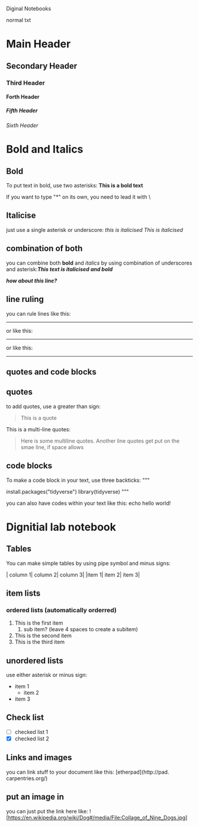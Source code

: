Diginal Notebooks


normal txt

# Main Header

## Secondary Header

### Third Header


#### Forth Header


##### Fifth Header

###### Sixth Header

# Bold and Italics

## Bold

To put text in bold, use two asterisks: **This is a bold text**

If you want to type "\*" on its own, you need to lead it with \\

## Italicise

just use a single asterisk or underscore: *this is italicised*
_This is italicised_

## combination of both

you can combine both **bold** and *italics* by using combination of underscores and asterisk:_**This text is italicised and bold**_

**_how about this line?_**

## line ruling

you can rule lines like this:

---

or like this:
___

or like this:

***

## quotes and code blocks
## quotes
to add quotes, use a greater than sign:

> This is a quote

This is a multi-line quotes:

> Here is some multiline quotes.
> Another line
> quotes get put on the smae line, if space allows

## code blocks
To make a code block in your text, use three backticks:
"""

install.packages("tidyverse")
library(tidyverse)
"""

you can also have codes within your text like this: echo hello world!

# Dignitial lab notebook

## Tables

You can make simple tables by using pipe symbol and minus signs:

| column 1| column 2| column 3|
|item 1| item 2| item 3|

## item lists

### ordered lists (automatically orderred)

1. This is the first item
    1. sub item? (leave 4 spaces to create a subitem)
1. This is the second item
1. This is the third item

## unordered lists

use either asterisk or minus sign:

- item 1
    - item 2
- item 3

## Check list
- [ ] checked list 1
- [x] checked list 2

## Links and images

you can link stuff to your document like this: [etherpad](http://pad. carpentries.org/)

## put an image in 

you can just put the link here like: ![https://en.wikipedia.org/wiki/Dog#/media/File:Collage_of_Nine_Dogs.jpg]












